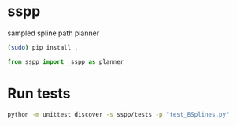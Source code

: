 # sspp
sampled spline path planner



```bash
(sudo) pip install .
```

```python
from sspp import _sspp as planner
```

# Run tests

```bash
python -m unittest discover -s sspp/tests -p "test_BSplines.py"

```